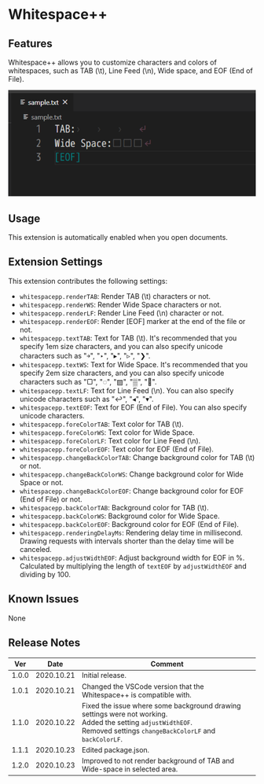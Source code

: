 # Whitespace++

## Features
Whitespace++ allows you to customize characters and colors of whitespaces, such as TAB (\\t), Line Feed (\\n), Wide space, and EOF (End of File).


![image](https://raw.githubusercontent.com/chihiro718/whitespacepp/master/images/image.png)


## Usage
This extension is automatically enabled when you open documents.


## Extension Settings
This extension contributes the following settings:
* `whitespacepp.renderTAB`: 
Render TAB (\\t) characters or not.
* `whitespacepp.renderWS`: 
Render Wide Space characters or not.
* `whitespacepp.renderLF`: 
Render Line Feed (\\n) character or not.
* `whitespacepp.renderEOF`: 
Render [EOF] marker at the end of the file or not.
* `whitespacepp.textTAB`: 
Text for TAB (\\t). It's recommended that you specify 1em size characters, and you can also specify unicode characters such as \"￫\", \"‣\", \"▸\", \"▹\", \"❯\".
* `whitespacepp.textWS`: 
Text for Wide Space. It's recommended that you specify 2em size characters, and you can also specify unicode characters such as \"▢\", \"◌\", \"▨\", \"▒\", \"🔲\".
* `whitespacepp.textLF`: 
Text for Line Feed (\\n). You can also specify unicode characters such as \"↩\", \"◂\", \"▾\".
* `whitespacepp.textEOF`: 
Text for EOF (End of File). You can also specify unicode characters.
* `whitespacepp.foreColorTAB`: 
Text color for TAB (\\t).
* `whitespacepp.foreColorWS`: 
Text color for Wide Space.
* `whitespacepp.foreColorLF`: 
Text color for Line Feed (\\n).
* `whitespacepp.foreColorEOF`: 
Text color for EOF (End of File).
* `whitespacepp.changeBackColorTAB`: 
Change background color for TAB (\\t) or not.
* `whitespacepp.changeBackColorWS`: 
Change background color for Wide Space or not.
* `whitespacepp.changeBackColorEOF`: 
Change background color for EOF (End of File) or not.
* `whitespacepp.backColorTAB`: 
Background color for TAB (\\t).
* `whitespacepp.backColorWS`: 
Background color for Wide Space.
* `whitespacepp.backColorEOF`: 
Background color for EOF (End of File).
* `whitespacepp.renderingDelayMs`: 
Rendering delay time in millisecond. Drawing requests with intervals shorter than the delay time will be canceled.
* `whitespacepp.adjustWidthEOF`:
Adjust background width for EOF in %. Calculated by multiplying the length of `textEOF` by `adjustWidthEOF` and dividing by 100.

## Known Issues
None

## Release Notes
|Ver|Date|Comment|
|----|----|----|
|1.0.0|2020.10.21|Initial release.|
|1.0.1|2020.10.21|Changed the VSCode version that the Whitespace++ is compatible with.|
|1.1.0|2020.10.22|Fixed the issue where some background drawing settings were not working.<br>Added the setting `adjustWidthEOF`.<br>Removed settings  `changeBackColorLF` and `backColorLF`.|
|1.1.1|2020.10.23|Edited package.json.|
|1.2.0|2020.10.23|Improved to not render background of TAB and Wide-space in selected area.|
